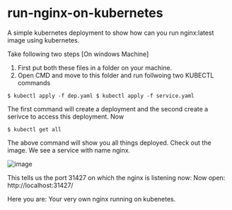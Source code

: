 # run-nginx-on-kubernetes
A simple kubernetes deployment to show how can you run nginx:latest image using kubernetes.

Take following two steps [On windows Machine]
1. First put both these files in a folder on your machine.
2. Open CMD and move to this folder and run follwoing two KUBECTL commands

`
$ kubectl apply -f dep.yaml
$ kubectl apply -f service.yaml
`

The first command will create a deployment and the second create a serivce to access this deployment. Now

`
$ kubectl get all
`

The above command will show you all things deployed. Check out the image. We see a service with name nginx.

![image](https://user-images.githubusercontent.com/45314106/111628312-6026fa00-87f0-11eb-89f3-573de0136958.png)

  
This tells us the port 31427 on which the nginx is listening now: Now open: http://localhost:31427/

Here you are: Your very own nginx running on kubenetes.
